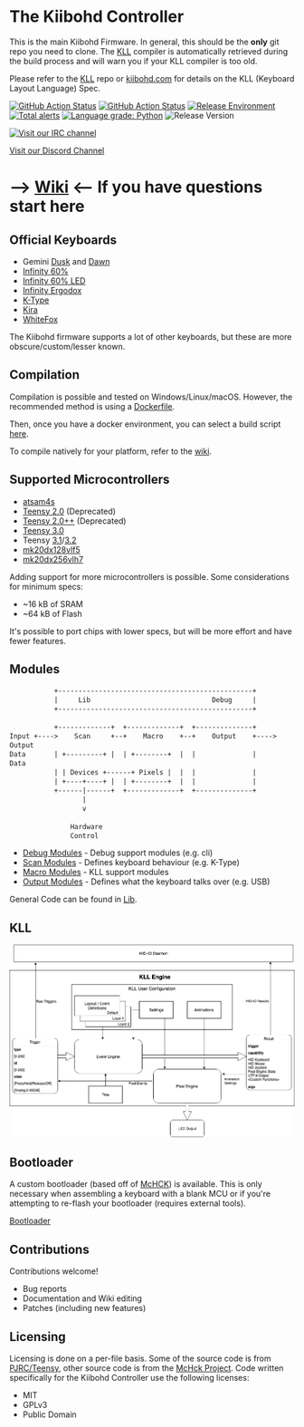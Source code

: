 The Kiibohd Controller
======================

This is the main Kiibohd Firmware.
In general, this should be the **only** git repo you need to clone.
The [KLL](https://github.com/kiibohd/kll) compiler is automatically retrieved during the build process and will warn you if your KLL compiler is too old.

Please refer to the [KLL](https://github.com/kiibohd/kll) repo or [kiibohd.com](http://kiibohd.com) for details on the KLL (Keyboard Layout Language) Spec.


[![GitHub Action Status](https://github.com/kiibohd/controller/workflows/Linux%20Build%20Environment/badge.svg)](https://github.com/kiibohd/controller/actions)
[![GitHub Action Status](https://github.com/kiibohd/controller/workflows/macOS%20Build%20Environment/badge.svg)](https://github.com/kiibohd/controller/actions)
[![Release Environment](https://github.com/kiibohd/controller/workflows/Release%20Environment/badge.svg)](https://github.com/kiibohd/controller/actions)
[![Total alerts](https://img.shields.io/lgtm/alerts/g/kiibohd/controller.svg?logo=lgtm&logoWidth=18)](https://lgtm.com/projects/g/kiibohd/controller/alerts/)
[![Language grade: Python](https://img.shields.io/lgtm/grade/python/g/kiibohd/controller.svg?logo=lgtm&logoWidth=18)](https://lgtm.com/projects/g/kiibohd/controller/context:python)
![Release Version](https://img.shields.io/github/v/release/kiibohd/controller.svg)

[![Visit our IRC channel](https://kiwiirc.com/buttons/irc.freenode.net/input.club.png)](https://kiwiirc.com/client/irc.freenode.net/#input.club)

[Visit our Discord Channel](https://discord.gg/GACJa4f)

# --> [Wiki](https://kiibohd.github.io/wiki/#/Quickstart) <-- If you have questions start here



Official Keyboards
------------------

* Gemini [Dusk](https://kono.store/products/gemini-dusk) and [Dawn](https://kono.store/products/gemini-dawn)
* [Infinity 60%](https://input.club/devices/infinity-keyboard/)
* [Infinity 60% LED](https://input.club/devices/infinity-keyboard/)
* [Infinity Ergodox](https://input.club/devices/infinity-ergodox/)
* [K-Type](https://input.club/k-type/)
* [Kira](https://kono.store/products/kira-mechanical-keyboard)
* [WhiteFox](https://input.club/whitefox/)


The Kiibohd firmware supports a lot of other keyboards, but these are more obscure/custom/lesser known.



Compilation
-----------

Compilation is possible and tested on Windows/Linux/macOS.
However, the recommended method is using a [Dockerfile](Dockerfiles).

Then, once you have a docker environment, you can select a build script [here](Keyboards).

To compile natively for your platform, refer to the [wiki](https://kiibohd.github.io/wiki/#/Setup).



Supported Microcontrollers
--------------------------

* [atsam4s](https://www.microchip.com/design-centers/32-bit/sam-32-bit-mcus/sam-4s-mcus)
* [Teensy 2.0](https://www.pjrc.com/store/teensy.html) (Deprecated)
* [Teensy 2.0++](https://www.pjrc.com/store/teensypp.html) (Deprecated)
* [Teensy 3.0](https://www.pjrc.com/store/teensy3.html)
* Teensy [3.1](https://www.pjrc.com/store/teensy31.html)/[3.2](https://www.pjrc.com/store/teensy32.html)
* [mk20dx128vlf5](https://www.nxp.com/part/MK20DX128VLF5)
* [mk20dx256vlh7](https://www.nxp.com/part/MK20DX256VLH7)


Adding support for more microcontrollers is possible.
Some considerations for minimum specs:

* ~16 kB of SRAM
* ~64 kB of Flash

It's possible to port chips with lower specs, but will be more effort and have fewer features.



Modules
-------

```
           +------------------------------------------------+
           |     Lib                              Debug     |
           +------------------------------------------------+

           +-------------+  +-------------+  +--------------+
Input +---->    Scan     +--+    Macro    +--+    Output    +----> Output
Data       | +---------+ |  | +--------+  |  |              |      Data
           | | Devices +------+ Pixels |  |  |              |
           | +----+----+ |  | +--------+  |  |              |
           +------|------+  +-------------+  +--------------+
                  |
                  v

               Hardware
               Control

```

* [Debug Modules](Debug) - Debug support modules (e.g. cli)
* [Scan Modules](Scan) - Defines keyboard behaviour (e.g. K-Type)
* [Macro Modules](Macro) - KLL support modules
* [Output Modules](Output) - Defines what the keyboard talks over (e.g. USB)

General Code can be found in [Lib](Lib).



KLL
---

![KLL Overview](Documentation/images/KLL_Overview.png)



Bootloader
----------

A custom bootloader (based off of [McHCK](https://github.com/mchck/mchck)) is available.
This is only necessary when assembling a keyboard with a blank MCU or if you're attempting to re-flash your bootloader (requires external tools).

[Bootloader](Bootloader)



Contributions
-------------

Contributions welcome!

* Bug reports
* Documentation and Wiki editing
* Patches (including new features)



Licensing
---------

Licensing is done on a per-file basis.
Some of the source code is from [PJRC/Teensy](http://pjrc.com), other source code is from the [McHck Project](https://mchck.org).
Code written specifically for the Kiibohd Controller use the following licenses:

* MIT
* GPLv3
* Public Domain
